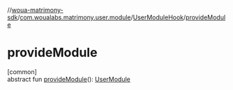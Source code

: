 //[woua-matrimony-sdk](../../../index.md)/[com.woualabs.matrimony.user.module](../index.md)/[UserModuleHook](index.md)/[provideModule](provide-module.md)

# provideModule

[common]\
abstract fun [provideModule](provide-module.md)(): [UserModule](../-user-module/index.md)
